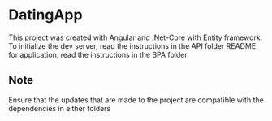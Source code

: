 # DatingApp

This project was created with Angular and .Net-Core with Entity framework. To initialize the dev server, read the instructions in the API folder README for application, read the instructions in the SPA folder.


## Note

Ensure that the updates that are made to the project are compatible with the dependencies in either folders